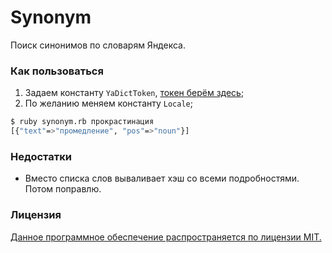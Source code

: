 # Synonym
Поиск синонимов по словарям Яндекса.

### Как пользоваться
1. Задаем константу `YaDictToken`, [токен берём здесь](https://tech.yandex.ru/keys/get/?service=dict);
2. По желанию меняем константу `Locale`;

```sh
$ ruby synonym.rb прокрастинация
[{"text"=>"промедление", "pos"=>"noun"}]
```
### Недостатки
- Вместо списка слов вываливает хэш со всеми подробностями. Потом поправлю.

### Лицензия
[Данное программное обеспечение распространяется по лицензии MIT.](https://github.com/isivitsky/synonym/blob/master/LICENSE)
